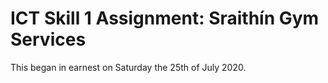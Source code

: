 ICT Skill 1 Assignment: Sraithín Gym Services
=========================

This began in earnest on Saturday the 25th of July 2020.
